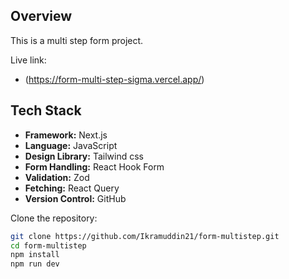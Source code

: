 ## **Overview**

This is a multi step form project.

Live link:

- (https://form-multi-step-sigma.vercel.app/)

## **Tech Stack**

- **Framework:** Next.js
- **Language:** JavaScript
- **Design Library:** Tailwind css
- **Form Handling:** React Hook Form
- **Validation:** Zod
- **Fetching:** React Query
- **Version Control:** GitHub

Clone the repository:

```bash
git clone https://github.com/Ikramuddin21/form-multistep.git
cd form-multistep
npm install
npm run dev
```
